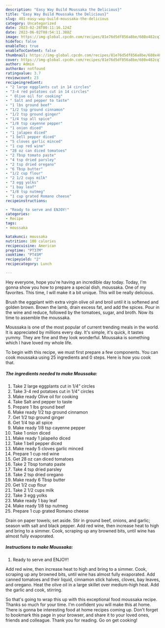 ```yaml
---
description: "Easy Way Build Moussaka the Delicious}"
title: "Easy Way Build Moussaka the Delicious}"
slug: 401-easy-way-build-moussaka-the-delicious
category: Uncategorized
date: 2023-02-28T00:11:16.124Z
date: 2023-06-02T08:54:11.388Z
image: https://img-global.cpcdn.com/recipes/81e76d5df856a8be/680x482cq70/moussaka-recipe-main-photo.jpg
hideToc: false
enableToc: true
enableTocContent: false
thumbnail: https://img-global.cpcdn.com/recipes/81e76d5df856a8be/680x482cq70/moussaka-recipe-main-photo.jpg
cover: https://img-global.cpcdn.com/recipes/81e76d5df856a8be/680x482cq70/moussaka-recipe-main-photo.jpg
author: Admin
authorAv: notfound
ratingvalue: 3.7
reviewcount: 23
recipeingredient:
- "2 large eggplants cut in 14 circles"
- "3-4 red potatoes cut in 14 circles"
- " Olive oil for cooking"
- " Salt and pepper to taste"
- "1 lbs ground beef"
- "1/2 tsp ground cinnamon"
- "1/2 tsp ground ginger"
- "1/4 tsp all spice"
- "1/8 tsp cayenne pepper"
- "1 onion diced"
- "1 jalapeo diced"
- "1 bell pepper diced"
- "5 cloves garlic minced"
- "1 cup red wine"
- "28 oz can diced tomatoes"
- "2 Tbsp tomato paste"
- "4 tsp dried parsley"
- "2 tsp dried oregano"
- "6 Tbsp butter"
- "1/2 cup flour"
- "2 1/2 cups milk"
- "3 egg yolks"
- "1 bay leaf"
- "1/8 tsp nutmeg"
- "1 cup grated Romano cheese"
recipeinstructions:

- "Ready to serve and ENJOY!"
categories:
- Recipe
tags:
- moussaka

katakunci: moussaka 
nutrition: 180 calories
recipecuisine: American
preptime: "PT37M"
cooktime: "PT45M"
recipeyield: "2"
recipecategory: Lunch

---
```



Hey everyone, hope you're having an incredible day today. Today, I'm gonna show you how to prepare a special dish, moussaka. One of my favorites. This time, I will make it a bit unique. This will be really delicious.

Brush the eggplant with extra virgin olive oil and broil until it is softened and golden brown. Brown the lamb, drain excess fat, and add the spices. Pour in the wine and reduce, followed by the tomatoes, sugar, and broth. Now its time to assemble the moussaka.

Moussaka is one of the most popular of current trending meals in the world. It is appreciated by millions every day. It's simple, it's quick, it tastes yummy. They are fine and they look wonderful. Moussaka is something which I have loved my whole life.


To begin with this recipe, we must first prepare a few components. You can cook moussaka using 25 ingredients and 0 steps. Here is how you cook that.

<!--inarticleads1-->

##### The ingredients needed to make Moussaka:

1. Take 2 large eggplants cut in 1/4” circles
1. Take 3-4 red potatoes cut in 1/4” circles
1. Make ready  Olive oil for cooking
1. Take  Salt and pepper to taste
1. Prepare 1 lbs ground beef
1. Make ready 1/2 tsp ground cinnamon
1. Get 1/2 tsp ground ginger
1. Get 1/4 tsp all spice
1. Make ready 1/8 tsp cayenne pepper
1. Take 1 onion diced
1. Make ready 1 jalapeño diced
1. Take 1 bell pepper diced
1. Make ready 5 cloves garlic minced
1. Prepare 1 cup red wine
1. Get 28 oz can diced tomatoes
1. Take 2 Tbsp tomato paste
1. Take 4 tsp dried parsley
1. Take 2 tsp dried oregano
1. Make ready 6 Tbsp butter
1. Get 1/2 cup flour
1. Take 2 1/2 cups milk
1. Take 3 egg yolks
1. Make ready 1 bay leaf
1. Make ready 1/8 tsp nutmeg
1. Prepare 1 cup grated Romano cheese


Drain on paper towels; set aside. Stir in ground beef, onions, and garlic; season with salt and black pepper. Add red wine, then increase heat to high and bring to a simmer. Cook, scraping up any browned bits, until wine has almost fully evaporated. 

<!--inarticleads2-->

##### Instructions to make Moussaka:


1. Ready to serve and ENJOY!

Add red wine, then increase heat to high and bring to a simmer. Cook, scraping up any browned bits, until wine has almost fully evaporated. Add canned tomatoes and their liquid, cinnamon stick halves, cloves, bay leaves, and oregano. Heat the olive oil in a large skillet over medium-high heat. Add the garlic and cook, stirring. 

So that's going to wrap this up with this exceptional food moussaka recipe. Thanks so much for your time. I'm confident you will make this at home. There is gonna be interesting food at home recipes coming up. Don't forget to bookmark this page in your browser, and share it to your loved ones, friends and colleague. Thank you for reading. Go on get cooking!
